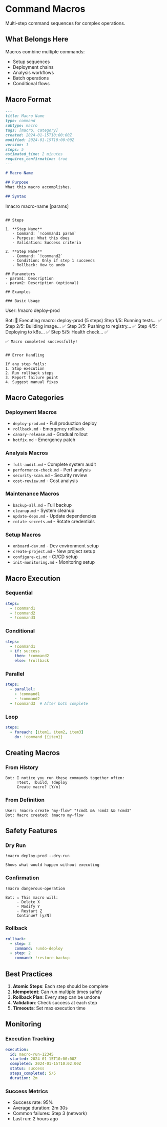 # Command Macros

Multi-step command sequences for complex operations.

## What Belongs Here

Macros combine multiple commands:
- Setup sequences
- Deployment chains
- Analysis workflows
- Batch operations
- Conditional flows

## Macro Format

```markdown
---
title: Macro Name
type: command
subtype: macro
tags: [macro, category]
created: 2024-01-15T10:00:00Z
modified: 2024-01-15T10:00:00Z
version: 1
steps: 5
estimated_time: 2 minutes
requires_confirmation: true
---

# Macro Name

## Purpose
What this macro accomplishes.

## Syntax
```
!macro macro-name [params]
```

## Steps

1. **Step Name**
   - Command: `!command1 param`
   - Purpose: What this does
   - Validation: Success criteria

2. **Step Name**
   - Command: `!command2`
   - Condition: Only if step 1 succeeds
   - Rollback: How to undo

## Parameters
- param1: Description
- param2: Description (optional)

## Examples

### Basic Usage
```
User: !macro deploy-prod

Bot: 🔄 Executing macro: deploy-prod (5 steps)
    Step 1/5: Running tests... ✅
    Step 2/5: Building image... ✅
    Step 3/5: Pushing to registry... ✅
    Step 4/5: Deploying to k8s... ✅
    Step 5/5: Health check... ✅
    
    ✅ Macro completed successfully!
```

## Error Handling

If any step fails:
1. Stop execution
2. Run rollback steps
3. Report failure point
4. Suggest manual fixes
```

## Macro Categories

### Deployment Macros
- `deploy-prod.md` - Full production deploy
- `rollback.md` - Emergency rollback
- `canary-release.md` - Gradual rollout
- `hotfix.md` - Emergency patch

### Analysis Macros
- `full-audit.md` - Complete system audit
- `performance-check.md` - Perf analysis
- `security-scan.md` - Security review
- `cost-review.md` - Cost analysis

### Maintenance Macros
- `backup-all.md` - Full backup
- `cleanup.md` - System cleanup
- `update-deps.md` - Update dependencies
- `rotate-secrets.md` - Rotate credentials

### Setup Macros
- `onboard-dev.md` - Dev environment setup
- `create-project.md` - New project setup
- `configure-ci.md` - CI/CD setup
- `init-monitoring.md` - Monitoring setup

## Macro Execution

### Sequential
```yaml
steps:
  - !command1
  - !command2
  - !command3
```

### Conditional
```yaml
steps:
  - !command1
  - if: success
    then: !command2
    else: !rollback
```

### Parallel
```yaml
steps:
  - parallel:
    - !command1
    - !command2
  - !command3  # After both complete
```

### Loop
```yaml
steps:
  - foreach: [item1, item2, item3]
    do: !command {{item}}
```

## Creating Macros

### From History
```
Bot: I notice you run these commands together often:
     !test, !build, !deploy
     Create macro? [Y/n]
```

### From Definition
```
User: !macro create "my-flow" "!cmd1 && !cmd2 && !cmd3"
Bot: Macro created: !macro my-flow
```

## Safety Features

### Dry Run
```
!macro deploy-prod --dry-run

Shows what would happen without executing
```

### Confirmation
```
!macro dangerous-operation

Bot: ⚠️ This macro will:
     - Delete X
     - Modify Y
     - Restart Z
     Continue? [y/N]
```

### Rollback
```yaml
rollback:
  - step: 3
    command: !undo-deploy
  - step: 2
    command: !restore-backup
```

## Best Practices

1. **Atomic Steps**: Each step should be complete
2. **Idempotent**: Can run multiple times safely
3. **Rollback Plan**: Every step can be undone
4. **Validation**: Check success at each step
5. **Timeouts**: Set max execution time

## Monitoring

### Execution Tracking
```yaml
execution:
  id: macro-run-12345
  started: 2024-01-15T10:00:00Z
  completed: 2024-01-15T10:02:00Z
  status: success
  steps_completed: 5/5
  duration: 2m
```

### Success Metrics
- Success rate: 95%
- Average duration: 2m 30s
- Common failures: Step 3 (network)
- Last run: 2 hours ago